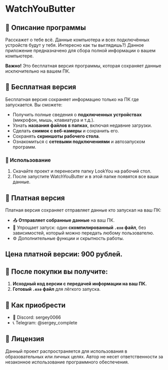 # WatchYouButter
## 📝 Описание программы

Расскажет о тебе всё. Данные компьютера и всех подключённых устройств будут у тебя. Интересно как ты выглядишь?)
Данное приложение предназначено для сбора полной информации о вашем компьютере. 

**Важно!** Это бесплатная версия программы, которая сохраняет данные исключительно на вашем ПК. 

## 🚀 Бесплатная версия

Бесплатная версия сохраняет информацию только на ПК где запускается. Вы сможете:

- Получить полные сведения о **подключенных устройствах** (микрофон, мышь, клавиатура и т.д.).
- Узнать **названия файлов в папках**, включая недавние загрузки.
- Сделать **снимок с веб-камеры** и сохранить его.
- Сохранять **скриншоты рабочего стола**.
- Ознакомиться с **сетевыми подключениями** и автозапуском программ.

### 📖 Использование

1. Скачайте проект и перенесите папку LookYou на рабочий стол.
2. После запустите WatchYouButter и в этой папке появятся все ваши данные.

## 💎 Платная версия

Платная версия сохраняет отправляет данные кто запускал на ваш ПК:

- 📤 **Отправляет собранные данные** на ваш ПК.
- 🔄 Упрощает запуск: один **скомпилированный `.exe` файл**, без зависимостей, который можно передать любому пользователю.
- ⚙️ Дополнительные функции и скрытность работы.

## Цена платной версии: 900 рублей.

## 💎 После покупки вы получите:

1. **Исходный код версии с передачей информации на ваш ПК.**
2. **Готовый `.exe` файл** для лёгкого запуска.

## 🛒 Как приобрести

- 📧 Discord: sergey0066
- 📞 Telegram: @sergey_complete

## 📄 Лицензия

Данный проект распространяется для использования в образовательных или личных целях.
Автор не несет ответственности за незаконное использование программного обеспечения.
